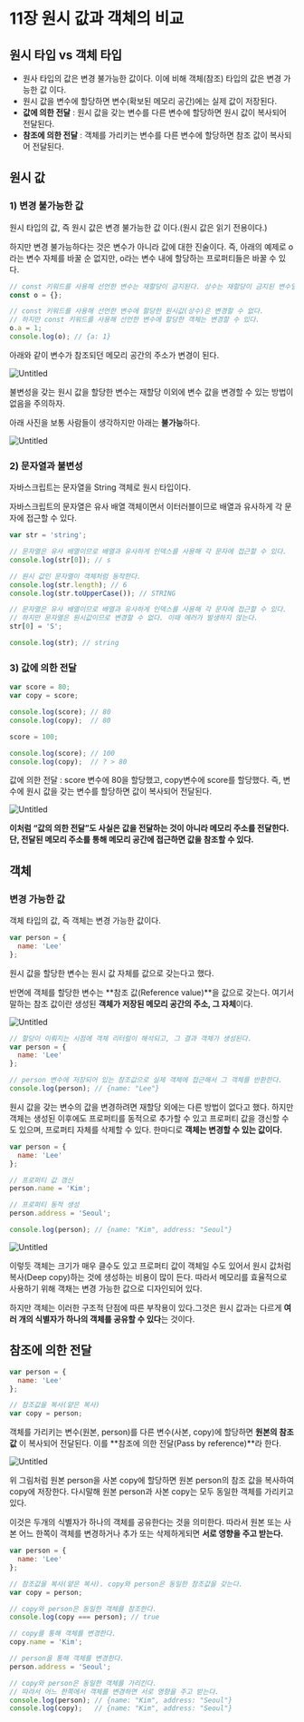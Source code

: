 # 11장 원시 값과 객체의 비교

## 원시 타입 vs 객체 타입

- 원사 타입의 값은 변경 불가능한 값이다. 이에 비해 객체(참조) 타입의 값은 변경 가능한 값 이다.
- 원시 값을 변수에 할당하면 변수(확보된 메모리 공간)에는 실제 값이 저장된다.
- **값에 의한 전달** : 원시 값을 갖는 변수를 다른 변수에 할당하면 원시 값이 복사되어 전달된다.
- **참조에 의한 전달** :  객체를 가리키는 변수를 다른 변수에 할당하면 참조 값이 복사되어 전달된다.

## 원시 값

### 1) 변경 불가능한 값

원시 타입의 값, 즉 원시 값은 변경 불가능한 값 이다.(원시 값은 읽기 전용이다.)

하지만 변경 불가능하다는 것은 변수가 아니라 값에 대한 진술이다. 즉, 아래의 예제로 o라는 변수 자체를 바꿀 순 없지만, o라는 변수 내에 할당하는 프로퍼티들은 바꿀 수 있다.

```jsx
// const 키워드를 사용해 선언한 변수는 재할당이 금지된다. 상수는 재할당이 금지된 변수일 뿐이다.
const o = {};

// const 키워드를 사용해 선언한 변수에 할당한 원시값(상수)은 변경할 수 없다.
// 하지만 const 키워드를 사용해 선언한 변수에 할당한 객체는 변경할 수 있다.
o.a = 1;
console.log(o); // {a: 1}
```

아래와 같이 변수가 참조되던 메모리 공간의 주소가 변경이 된다.

![Untitled](11%E1%84%8C%E1%85%A1%E1%86%BC%20%E1%84%8B%E1%85%AF%E1%86%AB%E1%84%89%E1%85%B5%20%E1%84%80%E1%85%A1%E1%86%B9%E1%84%80%E1%85%AA%20%E1%84%80%E1%85%A2%E1%86%A8%E1%84%8E%E1%85%A6%E1%84%8B%E1%85%B4%20%E1%84%87%E1%85%B5%E1%84%80%E1%85%AD%208ff5aaa5f0dd4fb3bec056254a6c8718/Untitled.png)

불변성을 갖는 원시 값을 할당한 변수는 재할당 이외에 변수 값을 변경할 수 있는 방법이 없음을 주의하자.

아래 사진을 보통 사람들이 생각하지만 아래는 **불가능**하다.

![Untitled](11%E1%84%8C%E1%85%A1%E1%86%BC%20%E1%84%8B%E1%85%AF%E1%86%AB%E1%84%89%E1%85%B5%20%E1%84%80%E1%85%A1%E1%86%B9%E1%84%80%E1%85%AA%20%E1%84%80%E1%85%A2%E1%86%A8%E1%84%8E%E1%85%A6%E1%84%8B%E1%85%B4%20%E1%84%87%E1%85%B5%E1%84%80%E1%85%AD%208ff5aaa5f0dd4fb3bec056254a6c8718/Untitled%201.png)

### 2) 문자열과 불변성

자바스크립트는 문자열을 String 객체로 원시 타입이다.

자바스크립트의 문자열은 유사 배열 객체이면서 이터러블이므로 배열과 유사하게 각 문자에 접근할 수 있다.

```jsx
var str = 'string';

// 문자열은 유사 배열이므로 배열과 유사하게 인덱스를 사용해 각 문자에 접근할 수 있다.
console.log(str[0]); // s

// 원시 값인 문자열이 객체처럼 동작한다.
console.log(str.length); // 6
console.log(str.toUpperCase()); // STRING

// 문자열은 유사 배열이므로 배열과 유사하게 인덱스를 사용해 각 문자에 접근할 수 있다.
// 하지만 문자열은 원시값이므로 변경할 수 없다. 이때 에러가 발생하지 않는다.
str[0] = 'S';

console.log(str); // string
```

### 3) 값에 의한 전달

```jsx
var score = 80;
var copy = score;

console.log(score); // 80
console.log(copy);  // 80

score = 100;

console.log(score); // 100
console.log(copy);  // ? > 80
```

값에 의한 전달 : score 변수에 80을 할당했고, copy변수에 score를 할당했다. 즉, 변수에 원시 값을 갖는 변수를 할당하면  값이 복사되어 전달된다.

![Untitled](11%E1%84%8C%E1%85%A1%E1%86%BC%20%E1%84%8B%E1%85%AF%E1%86%AB%E1%84%89%E1%85%B5%20%E1%84%80%E1%85%A1%E1%86%B9%E1%84%80%E1%85%AA%20%E1%84%80%E1%85%A2%E1%86%A8%E1%84%8E%E1%85%A6%E1%84%8B%E1%85%B4%20%E1%84%87%E1%85%B5%E1%84%80%E1%85%AD%208ff5aaa5f0dd4fb3bec056254a6c8718/Untitled%202.png)

**이처럼 “값의 의한 전달”도 사실은 값을 전달하는 것이 아니라 메모리 주소를 전달한다. 단, 전달된 메모리 주소를 통해 메모리 공간에 접근하면 값을 참조할 수 있다.**

## 객체

### 변경 가능한 값

객체 타입의 값, 즉 객체는 변경 가능한 값이다.

```jsx
var person = {
  name: 'Lee'
};
```

원시 값을 할당한 변수는 원시 값 자체를 값으로 갖는다고 했다.

반면에 객체를 할당한 변수는 **참조 값(Reference value)**을 값으로 갖는다. 여기서 말하는 참조 값이란 생성된 **객체가 저장된 메모리 공간의 주소, 그 자체**이다.

![Untitled](11%E1%84%8C%E1%85%A1%E1%86%BC%20%E1%84%8B%E1%85%AF%E1%86%AB%E1%84%89%E1%85%B5%20%E1%84%80%E1%85%A1%E1%86%B9%E1%84%80%E1%85%AA%20%E1%84%80%E1%85%A2%E1%86%A8%E1%84%8E%E1%85%A6%E1%84%8B%E1%85%B4%20%E1%84%87%E1%85%B5%E1%84%80%E1%85%AD%208ff5aaa5f0dd4fb3bec056254a6c8718/Untitled%203.png)

```jsx
// 할당이 이뤄지는 시점에 객체 리터럴이 해석되고, 그 결과 객체가 생성된다.
var person = {
  name: 'Lee'
};

// person 변수에 저장되어 있는 참조값으로 실제 객체에 접근해서 그 객체를 반환한다.
console.log(person); // {name: "Lee"}
```

원시 값을 갖는 변수의 값을 변경하려면 재할당 외에는 다른 방법이 없다고 했다. 하지만 객체는 생성된 이후에도 프로퍼티를 동적으로 추가할 수 있고 프로퍼티 값을 갱신할 수 도 있으며, 프로퍼티 자체를 삭제할 수 있다. 한마디로 **객체는 변경할 수 있는 값이다.**

```jsx
var person = {
  name: 'Lee'
};

// 프로퍼티 값 갱신
person.name = 'Kim';

// 프로퍼티 동적 생성
person.address = 'Seoul';

console.log(person); // {name: "Kim", address: "Seoul"}
```

![Untitled](11%E1%84%8C%E1%85%A1%E1%86%BC%20%E1%84%8B%E1%85%AF%E1%86%AB%E1%84%89%E1%85%B5%20%E1%84%80%E1%85%A1%E1%86%B9%E1%84%80%E1%85%AA%20%E1%84%80%E1%85%A2%E1%86%A8%E1%84%8E%E1%85%A6%E1%84%8B%E1%85%B4%20%E1%84%87%E1%85%B5%E1%84%80%E1%85%AD%208ff5aaa5f0dd4fb3bec056254a6c8718/Untitled%204.png)

이렇듯 객체는 크기가 매우 클수도 있고 프로퍼티 값이 객체일 수도 있어서 원시 값처럼 복사(Deep copy)하는 것에 생성하는 비용이 많이 든다. 따라서 메모리를 효율적으로 사용하기 위해 객채는 변경 가능한 값으로 디자인되어 있다.

하지만 객체는 이러한 구조적 단점에 따른 부작용이 있다.그것은 원시 값과는 다르게 **여러 개의 식별자가 하나의 객체를 공유할 수 있다**는 것이다.

## 참조에 의한 전달

```jsx
var person = {
  name: 'Lee'
};

// 참조값을 복사(얕은 복사)
var copy = person;
```

객체를 가리키는 변수(원본, person)를 다른 변수(사본, copy)에 할당하면 **원본의 참조 값**
이 복사되어 전달된다. 이를 **참조에 의한 전달(Pass by reference)**라 한다.

![Untitled](11%E1%84%8C%E1%85%A1%E1%86%BC%20%E1%84%8B%E1%85%AF%E1%86%AB%E1%84%89%E1%85%B5%20%E1%84%80%E1%85%A1%E1%86%B9%E1%84%80%E1%85%AA%20%E1%84%80%E1%85%A2%E1%86%A8%E1%84%8E%E1%85%A6%E1%84%8B%E1%85%B4%20%E1%84%87%E1%85%B5%E1%84%80%E1%85%AD%208ff5aaa5f0dd4fb3bec056254a6c8718/Untitled%205.png)

위 그림처럼 원본 person을 사본 copy에 할당하면 원본 person의 참조 값을 복사하여 copy에 저장한다. 다시말해 원본 person과 사본 copy는 모두 동일한 객체를 가리키고 있다.

이것은 두개의 식별자가 하나의 객체를 공유한다는 것을 의미한다. 따라서 원본 또는 사본 어느 한쪽이 객체를 변경하거나 추가 또는 삭제하게되면 **서로 영향을 주고 받는다.**

```jsx
var person = {
  name: 'Lee'
};

// 참조값을 복사(얕은 복사). copy와 person은 동일한 참조값을 갖는다.
var copy = person;

// copy와 person은 동일한 객체를 참조한다.
console.log(copy === person); // true

// copy를 통해 객체를 변경한다.
copy.name = 'Kim';

// person을 통해 객체를 변경한다.
person.address = 'Seoul';

// copy와 person은 동일한 객체를 가리킨다.
// 따라서 어느 한쪽에서 객체를 변경하면 서로 영향을 주고 받는다.
console.log(person); // {name: "Kim", address: "Seoul"}
console.log(copy);   // {name: "Kim", address: "Seoul"}
```
